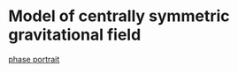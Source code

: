 # Model of centrally symmetric gravitational field
[phase portrait](https://i.imgur.com/k4ovDkd.png)
